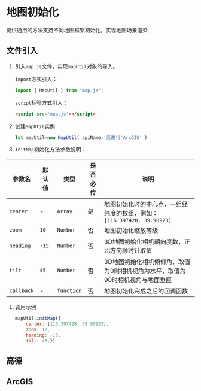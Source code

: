 <!--
 * @Author: Wang_Jinyao && wjyzzuer@163.com
 * @Date: 2024-07-24 15:20:44
 * @LastEditors: Wang_Jinyao && wjyzzuer@163.com
 * @LastEditTime: 2024-09-27 14:06:30
 * @FilePath: \code\docs\LesGIS\mapinitializing.md
 * @Description: 
 * 
 * Copyright (c) 2024 by Wang_Jinyao, All Rights Reserved. 
-->
<script setup>
import amap from '../views/amap/amapInit.vue'
import esriMap from '../views/esri/esriMapInit.vue'
</script>


# 地图初始化
提供通用的方法支持不同地图框架初始化，实现地图场景渲染
## 文件引入

1. 引入`map.js`文件，实现`mapUtil`对象的导入。
   
   `import`方式引入：
   ```js
   import { MapUtil } from "map.js";
   ```

   `script`标签方式引入：
   ```html
   <script src="map.js"></script>
   ```
   
2. 创建`MapUtil`实例
   
   ```js
   let mapUtil=new MapUtil( apiName:'高德'|'ArcGIS' )
   ```

3. `initMap`初始化方法参数说明：

参数名  |默认值 |类型  |是否必传 |说明
-|-|-|-|-
`center`|-|`Array`| 是 |地图初始化时的中心点，一组经纬度的数组，例如：`[116.397428, 39.90923]`
`zoom`|` 10 ` | `Number` | 否 |地图初始化缩放等级
`heading`|` -15 ` | `Number` | 否 |3D地图初始化相机朝向度数，正北方向顺时针取值
`tilt`|` 45 ` | `Number` | 否 |3D地图初始化相机俯仰角，取值为0时相机视角为水平，取值为90时相机视角与地面垂直
`callback`| - | `function` | 否 |地图初始化完成之后的回调函数

    
1. 调用示例

    ```js
    mapUtil.initMap({      
        center: [116.397428, 39.90923],
        zoom: 12,
        heading: -15,
        tilt: 45,})
    ```

## 高德
<amap />

## ArcGIS
<esriMap />
